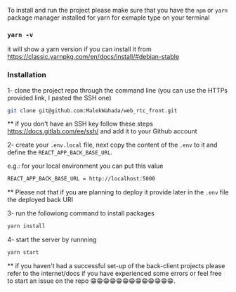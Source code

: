 To install and run the project please make sure that you have the `npm` or `yarn` package manager
installed for yarn for exmaple type on your terminal
​
### `yarn -v` 
it will show a yarn version if you can install it from https://classic.yarnpkg.com/en/docs/install/#debian-stable


### Installation   


1- clone the project repo through the command line (you can use the HTTPs provided link, I pasted the SSH one)
```bash
git clone git@github.com:MalekWahada/web_rtc_front.git
```  
** if you don't have an SSH key follow these steps https://docs.gitlab.com/ee/ssh/  and add it to your Github account  

2- create your `.env.local` file, next copy the content of the `.env` to it and define the `REACT_APP_BACK_BASE_URL`.  

e.g.: for your local environment you can put this value 
```bash
REACT_APP_BACK_BASE_URL = http://localhost:5000
```
** Please not that if you are planning to deploy it provide later in the `.env` file the deployed back URI
    


3- run the followiong command to install packages
```bash
yarn install
```

4- start the server by runnning 
```bash
yarn start
```
** if you haven't had a successful set-up of the back-client projects please refer to the internet/docs if you have experienced some errors or feel free to start an issue on the repo 😁😁😁😁😁😁😁😁😁😁😁😁😁.